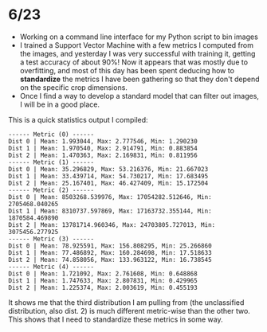 # 6/23

- Working on a command line interface for my Python script to bin images
- I trained a Support Vector Machine with a few metrics I computed from the images, and yesterday I was very successful with training it, getting a test accuracy of about 90%! Now it appears that was mostly due to overfitting, and most of this day has been spent deducing how to **standardize** the metrics I have been gathering so that they don't depend on the specific crop dimensions.
- Once I find a way to develop a standard model that can filter out images, I will be in a good place.



This is a quick statistics output I compiled:

```
------ Metric (0) ------
Dist 0 | Mean: 1.993044, Max: 2.777546, Min: 1.290230
Dist 1 | Mean: 1.970540, Max: 2.914791, Min: 0.883854
Dist 2 | Mean: 1.470363, Max: 2.169831, Min: 0.811956
------ Metric (1) ------
Dist 0 | Mean: 35.296829, Max: 53.216376, Min: 21.667023
Dist 1 | Mean: 33.439714, Max: 54.730217, Min: 17.683495
Dist 2 | Mean: 25.167401, Max: 46.427409, Min: 15.172504
------ Metric (2) ------
Dist 0 | Mean: 8503268.539976, Max: 17054282.512646, Min: 2705468.040265
Dist 1 | Mean: 8310737.597869, Max: 17163732.355144, Min: 1870584.469890
Dist 2 | Mean: 13781714.960346, Max: 24703805.727013, Min: 3075456.277925
------ Metric (3) ------
Dist 0 | Mean: 78.925591, Max: 156.808295, Min: 25.266860
Dist 1 | Mean: 77.486892, Max: 160.284698, Min: 17.518633
Dist 2 | Mean: 74.858056, Max: 133.963122, Min: 16.738545
------ Metric (4) ------
Dist 0 | Mean: 1.721092, Max: 2.761608, Min: 0.648868
Dist 1 | Mean: 1.747633, Max: 2.807831, Min: 0.429965
Dist 2 | Mean: 1.225374, Max: 2.003619, Min: 0.455193
```

It shows me that the third distribution I am pulling from (the unclassified distribution, also dist. 2) is much different metric-wise than the other two. This shows that I need to standardize these metrics in some way.

